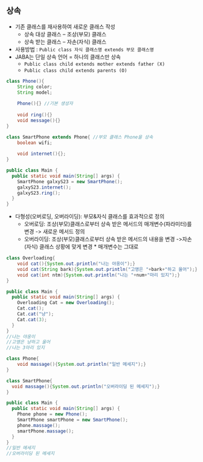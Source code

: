 ## 상속
+ 기존 클래스를 재사용하여 새로운 클래스 작성
    + 상속 대상 클래스 – 조상(부모) 클래스
    + 상속 받는 클래스 – 자손(자식) 클래스
+ 사용방법 : `Public class 자식 클래스명 extends 부모 클래스명`
+ JABA는 단일 상속 언어 = 하나의 클래스만 상속
    + `Public class child extends mother extends father (X)`
    + `Public class child extends parents (O)`

```java
class Phone(){
    String color;
    String model;
    
    Phone(){} //기본 생성자
  
    void ring(){}
    void message(){}
}

class SmartPhone extends Phone{ //부모 클래스 Phone을 상속
    boolean wifi;
    
    void internet(){};
}

public class Main {
  public static void main(String[] args) {
    SmartPhone galxyS23 = new SmartPhone();
    galxyS23.internet();
    galxyS23.ring();
  }
}
```
+ 다형성(오버로딩, 오버라이딩): 부모&자식 클래스를 효과적으로 정의
    + 오버로딩: 조상(부모)클래스로부터 상속 받은 메서드의 매개변수(파라미터)를 변경
      -> 새로운 메서드 정의
    + 오버라이딩: 조상(부모)클래스로부터 상속 받은 메서드의 내용을 변경
      ->자손(자식) 클래스 상황에 맞게 변경  * 매개변수는 그대로

```java
class Overloading{
    void cat(){System.out.println("나는 야옹이");}
    void cat(String bark){System.out.println("고앵은 "+bark+"하고 울어");}
    void cat(int ntm){System.out.println("나는 "+num+"마리 있지");}
}

public class Main {
  public static void main(String[] args) {
    Overloading Cat = new Overloading();
    Cat.cat();
    Cat.cat("냥");
    Cat.cat(3);
  }
}
//나는 야옹이
//고앵은 냥하고 울어
//나는 3마리 있지
```
```java
class Phone{
    void massage(){System.out.println("일반 메세지");}
}

class SmartPhone{
  void massage(){System.out.println("오버라이딩 된 메세지");}
}

public class Main {
  public static void main(String[] args) {
    Phone phone = new Phone();
    SmartPhone smartPhone = new SmartPhone();
    phone.massage();
    smartPhone.massage();
  }
}
//일반 메세지
//오버라이딩 된 메세지
``` 
